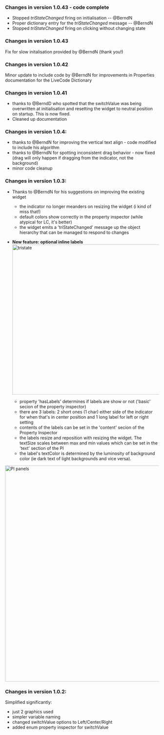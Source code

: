 ### Changes in version 1.0.43 - code complete <br>
- Stopped _triStateChanged_ firing on initialisation -- @BerndN
- Proper dictionary entry for the _triStateChanged_ message -- @BerndN
- Stopped _triStateChanged_ firing on clicking without changing state

### Changes in version 1.0.43 <br>
Fix for slow initalisation provided by @BerndN (thank you!)

### Changes in version 1.0.42 <br>
Minor update to include code by @BerndN for improvements in Properties documentation for the LiveCode Dictionary

### Changes in version 1.0.41 <br>
- thanks to @BerndD who spotted that the switchValue was being overwritten at initialisation and resetting the widget to neutral position on startup. This is now fixed.
- Cleaned up documentation

### Changes in version 1.0.4: <br>
- thanks to @BerndN for improving the vertical text align - code modified to include his algorithm
- thanks to @BerndN for spotting inconsistent drag behavior - now fixed (drag will only happen if dragging from the indicator, not the background)
- minor code cleanup

  
### Changes in version 1.0.3: <br>
- Thanks to @BerndN for his suggestions on improving the existing widget
    - the indicator no longer meanders on resizing the widget (i kind of miss that!)
    - default colors show correctly in the property inspector (while atypical for LC, it's better)
    - the widget emits a 'triStateChanged' message up the object hierarchy that can be managed to respond to changes


- **New feature: optional inline labels** <br>
<img width="491" alt="tristate" src="https://github.com/stam66/tristate/assets/5677273/be4ef39b-0f56-45e0-b53f-599cc08ecbc7"><br>
    - property 'hasLabels' determines if labels are show or not ('basic' secion of the property inspector)
    - there are 3 labels: 2 short ones (1 char) either side of the indicator for when that's in center position and 1 long label for left or right setting
    - contents of the labels can be set in the 'content' secion of the Property Inspector
    - the labels resize and reposition with resizing the widget. The textSize scales between max and min values which can be set in the 'text' section of the PI
    - the label's textColor is determined by the luminosity of background color (ie dark text of light backgrounds and vice versa).
<img width="707" alt="PI panels" src="https://github.com/stam66/tristate/assets/5677273/9167d955-a4a9-41f1-972a-ca11bd5ca69e">


### Changes in version 1.0.2: <br>
Simplified significantly:
- just 2 graphics used
- simpler variable naming
- changed switchValue options to Left/Center/Right
- added enum property inspector for switchValue
